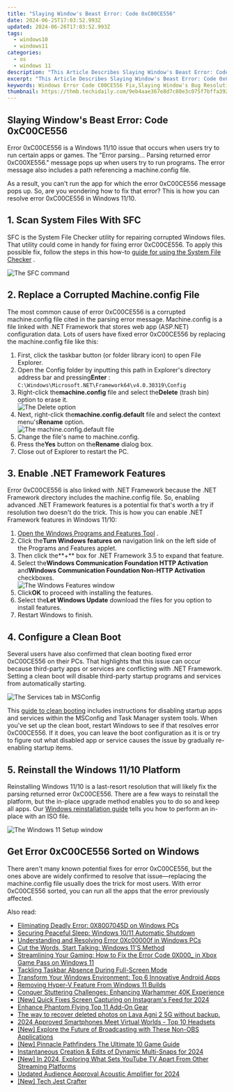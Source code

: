 ```yaml
---
title: "Slaying Window's Beast Error: Code 0xC00CE556"
date: 2024-06-25T17:03:52.993Z
updated: 2024-06-26T17:03:52.993Z
tags:
  - windows10
  - windows11
categories:
  - os
  - windows 11
description: "This Article Describes Slaying Window's Beast Error: Code 0xC00CE556"
excerpt: "This Article Describes Slaying Window's Beast Error: Code 0xC00CE556"
keywords: Windows Error Code C00CE556 Fix,Slaying Window's Bug Resolution,Eliminating Beast Error in Windows,Fixing Code 0xC00CE556 in Windows OS,Overcoming Windows Error C00CE556,Solving Beast Error in Windows Update,Troubleshooting Code 0xC00CE556
thumbnail: https://thmb.techidaily.com/9eb4aae367e8d7c80e3c075f7bffa3926b7f3e2ef755ab623092abbe72eca2c0.jpg
---
```


## Slaying Window's Beast Error: Code 0xC00CE556

 Error 0xC00CE556 is a Windows 11/10 issue that occurs when users try to run certain apps or games. The "Error parsing... Parsing returned error 0xC00XE556." message pops up when users try to run programs. The error message also includes a path referencing a machine.config file.

 As a result, you can't run the app for which the error 0xC00CE556 message pops up. So, are you wondering how to fix that error? This is how you can resolve error 0xC00CE556 in Windows 11/10.

## 1\. Scan System Files With SFC

 SFC is the System File Checker utility for repairing corrupted Windows files. That utility could come in handy for fixing error 0xC00CE556\. To apply this possible fix, follow the steps in this how-to [guide for using the System File Checker](https://www.makeuseof.com/system-file-checker-sfc-windows/) .

![The SFC command](https://static1.makeuseofimages.com/wordpress/wp-content/uploads/2023/04/the-system-file-checker-scan.jpg)

## 2\. Replace a Corrupted Machine.config File

 The most common cause of error 0xC00CE556 is a corrupted machine.config file cited in the parsing error message. Machine.config is a file linked with .NET Framework that stores web app (ASP.NET) configuration data. Lots of users have fixed error 0xC00CE556 by replacing the machine.config file like this:

1. First, click the taskbar button (or folder library icon) to open File Explorer.
2. Open the Config folder by inputting this path in Explorer's directory address bar and pressing**Enter** :  
`C:\Windows\Microsoft.NET\Framework64\v4.0.30319\Config`
3. Right-click the**machine.config** file and select the**Delete** (trash bin) option to erase it.  
![The Delete option](https://static1.makeuseofimages.com/wordpress/wp-content/uploads/2023/04/the-delete-option.jpg)
4. Next, right-click the**machine.config.default** file and select the context menu's**Rename** option.  
![The machine.config.default file](https://static1.makeuseofimages.com/wordpress/wp-content/uploads/2023/04/machine-config-default-file.jpg)
5. Change the file's name to machine.config.
6. Press the**Yes** button on the**Rename** dialog box.
7. Close out of Explorer to restart the PC.

## 3\. Enable .NET Framework Features

 Error 0xC00CE556 is also linked with .NET Framework because the .NET Framework directory includes the machine.config file. So, enabling advanced .NET Framework features is a potential fix that's worth a try if resolution two doesn't do the trick. This is how you can enable .NET Framework features in Windows 11/10:

1. [Open the Windows Programs and Features Tool](https://www.makeuseof.com/windows-open-programs-and-features-tool/) .
2. Click the**Turn Windows features on** navigation link on the left side of the Programs and Features applet.
3. Then click the**+** box for .NET Framework 3.5 to expand that feature.
4. Select the**Windows Communication Foundation HTTP Activation** and**Windows Communication Foundation Non-HTTP Activation** checkboxes.  
![The Windows Features window](https://static1.makeuseofimages.com/wordpress/wp-content/uploads/2023/04/windows-features-window.jpg)
5. Click**OK** to proceed with installing the features.
6. Select the**Let Windows Update** download the files for you option to install features.
7. Restart Windows to finish.

## 4\. Configure a Clean Boot

 Several users have also confirmed that clean booting fixed error 0xC00CE556 on their PCs. That highlights that this issue can occur because third-party apps or services are conflicting with .NET Framework. Setting a clean boot will disable third-party startup programs and services from automatically starting.

![The Services tab in MSConfig](https://static1.makeuseofimages.com/wordpress/wp-content/uploads/2023/04/the-services-tab.jpg)

 This [guide to clean booting](https://www.makeuseof.com/clean-boot-windows-11/) includes instructions for disabling startup apps and services within the MSConfig and Task Manager system tools. When you've set up the clean boot, restart Windows to see if that resolves error 0xC00CE556\. If it does, you can leave the boot configuration as it is or try to figure out what disabled app or service causes the issue by gradually re-enabling startup items.

## 5\. Reinstall the Windows 11/10 Platform

 Reinstalling Windows 11/10 is a last-resort resolution that will likely fix the parsing returned error 0xC00CE556\. There are a few ways to reinstall the platform, but the in-place upgrade method enables you to do so and keep all apps. Our [Windows reinstallation guide](https://www.makeuseof.com/windows-11-reinstall-without-deleting-apps/) tells you how to perform an in-place with an ISO file.

![The Windows 11 Setup window](https://static1.makeuseofimages.com/wordpress/wp-content/uploads/2023/04/windows-11-setup-window.jpg)

## Get Error 0xC00CE556 Sorted on Windows

 There aren't many known potential fixes for error 0xC00CE556, but the ones above are widely confirmed to resolve that issue—replacing the machine.config file usually does the trick for most users. With error 0xC00CE556 sorted, you can run all the apps that the error previously affected.

<ins class="adsbygoogle"
     style="display:block"
     data-ad-format="autorelaxed"
     data-ad-client="ca-pub-7571918770474297"
     data-ad-slot="1223367746"></ins>



<ins class="adsbygoogle"
     style="display:block"
     data-ad-client="ca-pub-7571918770474297"
     data-ad-slot="8358498916"
     data-ad-format="auto"
     data-full-width-responsive="true"></ins>

<span class="atpl-alsoreadstyle">Also read:</span>
<div><ul>
<li><a href="https://win11-tips.techidaily.com/eliminating-deadly-error-0x8007045d-on-windows-pcs/"><u>Eliminating Deadly Error: 0X8007045D on Windows PCs</u></a></li>
<li><a href="https://win11-tips.techidaily.com/securing-peaceful-sleep-windows-1011-automatic-shutdown/"><u>Securing Peaceful Sleep: Windows 10/11 Automatic Shutdown</u></a></li>
<li><a href="https://win11-tips.techidaily.com/understanding-and-resolving-error-0xc00000f-in-windows-pcs/"><u>Understanding and Resolving Error 0Xc00000f in Windows PCs</u></a></li>
<li><a href="https://win11-tips.techidaily.com/cut-the-words-start-talking-windows-11s-method/"><u>Cut the Words, Start Talking: Windows 11'S Method</u></a></li>
<li><a href="https://win11-tips.techidaily.com/streamlining-your-gaming-how-to-fix-the-error-code-0x000-in-xbox-game-pass-on-windows-11/"><u>Streamlining Your Gaming: How to Fix the Error Code 0X000_ in Xbox Game Pass on Windows 11</u></a></li>
<li><a href="https://win11-tips.techidaily.com/tackling-taskbar-absence-during-full-screen-mode/"><u>Tackling Taskbar Absence During Full-Screen Mode</u></a></li>
<li><a href="https://win11-tips.techidaily.com/transform-your-windows-environment-top-6-innovative-android-apps/"><u>Transform Your Windows Environment: Top 6 Innovative Android Apps</u></a></li>
<li><a href="https://win11-tips.techidaily.com/removing-hyper-v-feature-from-windows-11-builds/"><u>Removing Hyper-V Feature From Windows 11 Builds</u></a></li>
<li><a href="https://win11-tips.techidaily.com/conquer-stuttering-challenges-enhancing-warhammer-40k-experience/"><u>Conquer Stuttering Challenges: Enhancing Warhammer 40K Experience</u></a></li>
<li><a href="https://instagram-clips.techidaily.com/new-quick-fixes-screen-capturing-on-instagrams-feed-for-2024/"><u>[New] Quick Fixes  Screen Capturing on Instagram's Feed for 2024</u></a></li>
<li><a href="https://extra-tips.techidaily.com/enhance-phantom-flying-top-11-add-on-gear/"><u>Enhance Phantom Flying  Top 11 Add-On Gear</u></a></li>
<li><a href="https://techidaily.com/the-way-to-recover-deleted-photos-on-lava-agni-2-5g-without-backup-by-fonelab-android-recover-photos/"><u>The way to recover deleted photos on Lava Agni 2 5G without backup.</u></a></li>
<li><a href="https://extra-support.techidaily.com/2024-approved-smartphones-meet-virtual-worlds-top-10-headsets/"><u>2024 Approved  Smartphones Meet Virtual Worlds - Top 10 Headsets</u></a></li>
<li><a href="https://desktop-recording.techidaily.com/new-explore-the-future-of-broadcasting-with-these-non-obs-applications/"><u>[New] Explore the Future of Broadcasting with These Non-OBS Applications</u></a></li>
<li><a href="https://on-screen-recording.techidaily.com/new-pinnacle-pathfinders-the-ultimate-10-game-guide/"><u>[New] Pinnacle Pathfinders  The Ultimate 10 Game Guide</u></a></li>
<li><a href="https://snapchat-videos.techidaily.com/instantaneous-creation-and-edits-of-dynamic-multi-snaps-for-2024/"><u>Instantaneous Creation & Edits of Dynamic Multi-Snaps for 2024</u></a></li>
<li><a href="https://facebook-record-videos.techidaily.com/new-in-2024-exploring-what-sets-youtube-tv-apart-from-other-streaming-platforms/"><u>[New] In 2024, Exploring What Sets YouTube TV Apart From Other Streaming Platforms</u></a></li>
<li><a href="https://sound-tweaking.techidaily.com/updated-audience-approval-acoustic-amplifier-for-2024/"><u>Updated Audience Approval Acoustic Amplifier for 2024</u></a></li>
<li><a href="https://some-guidance.techidaily.com/new-tech-jest-crafter/"><u>[New] Tech Jest Crafter</u></a></li>
</ul></div>
